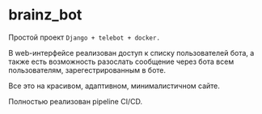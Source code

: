 # brainz_bot

Простой проект ``` Django + telebot + docker. ```

В web-интерфейсе реализован доступ к списку пользователей бота, а также есть возможность разослать сообщение через бота всем пользователям, зарегестрированным в боте.

Все это на красивом, адаптивном, минималистичном сайте.

Полностью реализован pipeline CI/CD.
